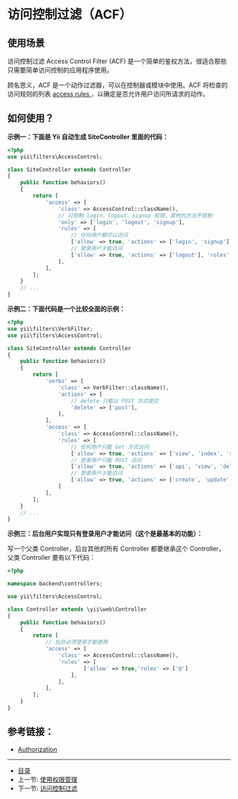 # 访问控制过滤（ACF）

## 使用场景

访问控制过滤 Access Control Filter (ACF) 是一个简单的鉴权方法，很适合那些只需要简单访问控制的应用程序使用。

顾名思义，ACF 是一个动作过滤器，可以在控制器或模块中使用。ACF 将检查的访问规则的列表 [access rules ](http://www.yiiframework.com/doc-2.0/yii-filters-accesscontrol.html#$rules-detail)，以确定是否允许用户访问所请求的动作。

## 如何使用？

**示例一：下面是 Yii 自动生成 SiteController 里面的代码：**

```php
<?php
use yii\filters\AccessControl;

class SiteController extends Controller
{
    public function behaviors()
    {
        return [
            'access' => [
                'class' => AccessControl::className(),
                // 只控制 login、logout、signup 权限，其他的方法不控制
                'only' => ['login', 'logout', 'signup'],
                'rules' => [
                    // 任何用户都可以访问
                    ['allow' => true, 'actions' => ['login', 'signup'], 'roles' => ['?']],
                    // 登录用户才能访问
                    ['allow' => true, 'actions' => ['logout'], 'roles' => ['@']],
                ],
            ],
        ];
    }
    // ...
}
```


**示例二：下面代码是一个比较全面的示例：**

```php
<?php
use yii\filters\VerbFilter;
use yii\filters\AccessControl;

class SiteController extends Controller
{
    public function behaviors()
    {
        return [
            'verbs' => [
                'class' => VerbFilter::className(),
                'actions' => [
                    // delete 只能以 POST 方式提交
                    'delete' => ['post'],
                ],
            ],
            'access' => [
                'class' => AccessControl::className(),
                'rules' => [
                    // 任何用户只能 Get 方式访问
                    ['allow' => true, 'actions' => ['view', 'index', 'search'], 'verbs' => ['GET']],
                    // 登录用户只能 POST 访问
                    ['allow' => true, 'actions' => ['api', 'view', 'delete'], 'verbs' => ['POST'], 'roles' => ['@']],
                    // 登录用户才能访问
                    ['allow' => true, 'actions' => ['create', 'update', 'revoke', 'excellent'], 'roles' => ['@']],
                ]
            ],
        ];
    }
    // ...
}
```

**示例三：后台用户实现只有登录用户才能访问（这个是最基本的功能）：**

写一个父类 Controller，后台其他的所有 Controller 都要继承这个 Controller，父类 Controller 要有以下代码：

```php
<?php

namespace backend\controllers;

use yii\filters\AccessControl;

class Controller extends \yii\web\Controller
{
    public function behaviors()
    {
        return [
            // 后台必须登录才能使用
            'access' => [
                'class' => AccessControl::className(),
                'rules' => [
                        ['allow' => true,'roles' => ['@']
                    ],
                ],
            ],
        ];
    }
}
```


## 参考链接：

- [Authorization](http://www.yiiframework.com/doc-2.0/guide-security-authorization.html)

-----------------

- [目录](/SUMMARY.md)
- 上一节: [使用权限管理](/book/04/4.0.md)
- 下一节: [访问控制过滤](book/04/4.1.md)